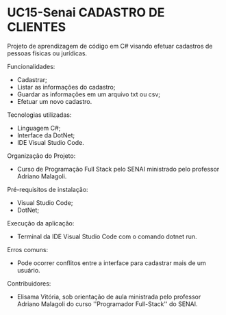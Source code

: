 # UC15-Senai CADASTRO DE CLIENTES
Projeto de aprendizagem de código em C# visando efetuar cadastros de pessoas físicas ou jurídicas.

Funcionalidades:
- Cadastrar;
- Listar as informações do cadastro;
- Guardar as informações em um arquivo txt ou csv;
- Efetuar um novo cadastro.

Tecnologias utilizadas: 
- Linguagem C#;
- Interface da DotNet;
- IDE Visual Studio Code.

Organização do Projeto:
- Curso de Programação Full Stack pelo SENAI ministrado pelo professor Adriano Malagoli.

Pré-requisitos de instalação:
- Visual Studio Code;
- DotNet;

Execução da aplicação:
- Terminal da IDE Visual Studio Code com o comando dotnet run.

Erros comuns:
- Pode ocorrer conflitos entre a interface para cadastrar mais de um usuário.

Contribuidores:
- Elisama Vitória, sob orientação de aula ministrada pelo professor Adriano Malagoli do curso ''Programador Full-Stack'' do SENAI.
